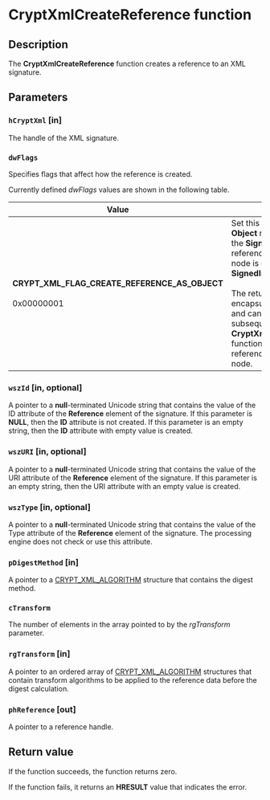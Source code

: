 # CryptXmlCreateReference function

## Description

The **CryptXmlCreateReference** function creates a reference to an XML signature.

## Parameters

### `hCryptXml` [in]

The handle of the XML signature.

### `dwFlags`

Specifies flags that affect how the reference is created.

Currently defined *dwFlags* values are shown in the following table.

| Value | Meaning |
| --- | --- |
| **CRYPT_XML_FLAG_CREATE_REFERENCE_AS_OBJECT**<br><br>0x00000001 | Set this flag to create an **Object** node and add it to the **Signature** element. A reference to the **Object** node is created in the **SignedInfo** element.<br><br>The returned handle is an encapsulated **Object** node and can be used in subsequent calls to the **CryptXmlCreateReference** function to create references in the **Manifest** node. |

### `wszId` [in, optional]

 A pointer to a **null**-terminated Unicode string that contains the value of the ID attribute of the **Reference** element of the signature.
If this parameter is **NULL**, then the **ID** attribute is not created.
If this parameter is an empty string, then the **ID** attribute with empty
value is created.

### `wszURI` [in, optional]

A pointer to a **null**-terminated Unicode string that contains the value of the URI attribute of the **Reference** element of the signature.
If this parameter is an empty string,
then the URI attribute with an empty value is created.

### `wszType` [in, optional]

A pointer to a **null**-terminated Unicode string that contains the value of the Type attribute of the **Reference** element of the signature.
The processing engine does not check or use this attribute.

### `pDigestMethod` [in]

A pointer to a [CRYPT_XML_ALGORITHM](https://learn.microsoft.com/windows/desktop/api/cryptxml/ns-cryptxml-crypt_xml_algorithm) structure that contains the digest method.

### `cTransform`

The number of elements in the array pointed to by the *rgTransform* parameter.

### `rgTransform` [in]

A pointer to an ordered array of [CRYPT_XML_ALGORITHM](https://learn.microsoft.com/windows/desktop/api/cryptxml/ns-cryptxml-crypt_xml_algorithm) structures that contain transform algorithms to be applied to
the reference data before the digest calculation.

### `phReference` [out]

A pointer to a reference handle.

## Return value

If the function succeeds, the function returns zero.

If the function fails, it returns an **HRESULT** value that indicates the error.